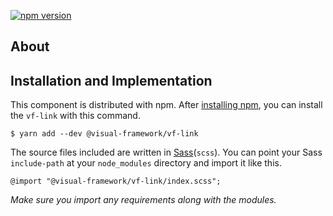 [![npm version](https://badge.fury.io/js/%40visual-framework%2Fvf-link.svg)](https://badge.fury.io/js/%40visual-framework%2Fvf-link)

## About

## Installation and Implementation

This component is distributed with npm. After [installing npm](https://www.npmjs.com/get-npm), you can install the `vf-link` with this command.

```
$ yarn add --dev @visual-framework/vf-link
```

The source files included are written in [Sass](http://sass-lang.com)(`scss`). You can point your Sass `include-path` at your `node_modules` directory and import it like this.

```
@import "@visual-framework/vf-link/index.scss";
```

_Make sure you import any requirements along with the modules._
